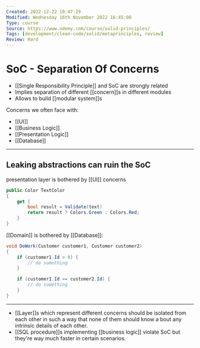 ```yaml
---
Created: 2022-12-22 10:47:29
Modified: Wednesday 16th November 2022 16:45:08
Type: course
Source: https://www.udemy.com/course/solid-principles/
Tags: [development/clean-code/solid/metaprinciples, review]
Review: Hard
---
```


# SoC - Separation Of Concerns

- [[Single Responsibility Principle]] and SoC are strongly related
- Implies separation of different [[concern]]s in different modules
- Allows to build [[modular system]]s

Concerns we often face with:
- [[UI]]
- [[Business Logic]]
- [[Presentation Logic]]
- [[Database]]

---

## Leaking abstractions can ruin the SoC

presentation layer is bothered by [[UI]] concerns

```csharp
public Color TextColor
{
    get {
        bool result = Validate(text)
        return result ? Colors.Green : Colors.Red;
    }
}
```

[[Domain]] is bothered by [[Database]]:

```csharp
void DoWork(Customer customer1, Customer customer2)
{
    if (customer1.Id > 0) {
        // do something
    }

    if (customer1.Id == customer2.Id) {
        // do something
    }
}
```

---

- [[Layer]]s which represent different concerns should be isolated from each other in such a way that none of them should know a bout any intrinsic details of each other.
- [[SQL procedure]]s implementing [[business logic]] violate SoC but they're way much faster in certain scenarios.
